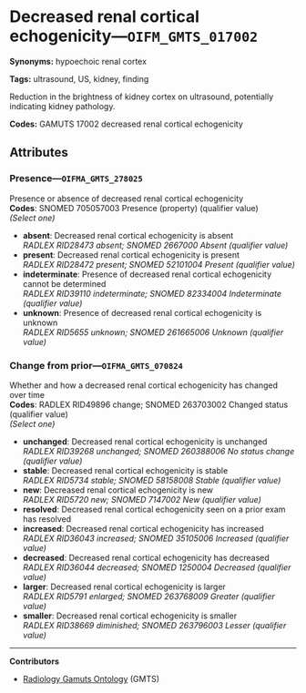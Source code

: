# Decreased renal cortical echogenicity—`OIFM_GMTS_017002`

**Synonyms:** hypoechoic renal cortex

**Tags:** ultrasound, US, kidney, finding

Reduction in the brightness of kidney cortex on ultrasound, potentially indicating kidney pathology.

**Codes:** GAMUTS 17002 decreased renal cortical echogenicity

## Attributes

### Presence—`OIFMA_GMTS_278025`

Presence or absence of decreased renal cortical echogenicity  
**Codes**: SNOMED 705057003 Presence (property) (qualifier value)  
*(Select one)*

- **absent**: Decreased renal cortical echogenicity is absent  
_RADLEX RID28473 absent; SNOMED 2667000 Absent (qualifier value)_
- **present**: Decreased renal cortical echogenicity is present  
_RADLEX RID28472 present; SNOMED 52101004 Present (qualifier value)_
- **indeterminate**: Presence of decreased renal cortical echogenicity cannot be determined  
_RADLEX RID39110 indeterminate; SNOMED 82334004 Indeterminate (qualifier value)_
- **unknown**: Presence of decreased renal cortical echogenicity is unknown  
_RADLEX RID5655 unknown; SNOMED 261665006 Unknown (qualifier value)_

### Change from prior—`OIFMA_GMTS_070824`

Whether and how a decreased renal cortical echogenicity has changed over time  
**Codes**: RADLEX RID49896 change; SNOMED 263703002 Changed status (qualifier value)  
*(Select one)*

- **unchanged**: Decreased renal cortical echogenicity is unchanged  
_RADLEX RID39268 unchanged; SNOMED 260388006 No status change (qualifier value)_
- **stable**: Decreased renal cortical echogenicity is stable  
_RADLEX RID5734 stable; SNOMED 58158008 Stable (qualifier value)_
- **new**: Decreased renal cortical echogenicity is new  
_RADLEX RID5720 new; SNOMED 7147002 New (qualifier value)_
- **resolved**: Decreased renal cortical echogenicity seen on a prior exam has resolved  
- **increased**: Decreased renal cortical echogenicity has increased  
_RADLEX RID36043 increased; SNOMED 35105006 Increased (qualifier value)_
- **decreased**: Decreased renal cortical echogenicity has decreased  
_RADLEX RID36044 decreased; SNOMED 1250004 Decreased (qualifier value)_
- **larger**: Decreased renal cortical echogenicity is larger  
_RADLEX RID5791 enlarged; SNOMED 263768009 Greater (qualifier value)_
- **smaller**: Decreased renal cortical echogenicity is smaller  
_RADLEX RID38669 diminished; SNOMED 263796003 Lesser (qualifier value)_

---

**Contributors**

- [Radiology Gamuts Ontology](https://gamuts.net/) (GMTS)